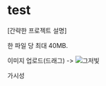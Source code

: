 # test
 [간략한 프로젝트 설명]
 
한 파일 당 최대 40MB.

이미지 업로드(드래그) -> ![그저빛](https://user-images.githubusercontent.com/106142512/178384078-bcab9454-600e-4b64-9f55-18e83be46aae.jpg)

가시성
